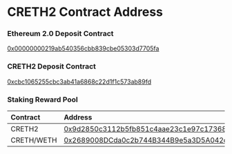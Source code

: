 # CRETH2 Contract Address

### Ethereum 2.0 Deposit Contract

[0x00000000219ab540356cbb839cbe05303d7705fa](https://etherscan.io/address/0x00000000219ab540356cbb839cbe05303d7705fa)

### CRETH2 Deposit Contract

[0xcbc1065255cbc3ab41a6868c22d1f1c573ab89fd](https://etherscan.io/address/0xcbc1065255cbc3ab41a6868c22d1f1c573ab89fd#code)

### Staking Reward Pool

| Contract | Address |
| :--- | :--- |
| CRETH2 | [0x9d2850c3112b5fb851c4aae23c1e97c1736898cb](https://etherscan.io/address/0x9d2850c3112b5fb851c4aae23c1e97c1736898cb) |
| CRETH/WETH | [0x2689008DCda0c2b744B344B9e5a3D5A042c227Da](https://etherscan.io/address/0x2689008DCda0c2b744B344B9e5a3D5A042c227Da) |

